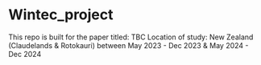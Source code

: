 # Wintec_project
This repo is built for the paper titled: TBC
Location of study: New Zealand (Claudelands & Rotokauri) between May 2023 - Dec 2023 & May 2024 - Dec 2024
